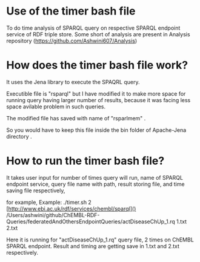 # Use of the timer bash file

To do time analysis of SPARQL query on respective SPARQL endpoint service of RDF triple store.
Some short of analysis are present in Analysis repository (https://github.com/Ashwini607/Analysis)

# How does the timer bash file work?

It uses the Jena library to execute the SPAQRL query. 

Executible file is "rsparql" but I have modified it to make more space for running query having larger number of results, because it was facing less space avilable problem in such queries. 

The modified file has saved with name of "rsparlmem" .

So you would have to keep this file inside the bin folder of Apache-Jena directory .

# How to run the timer bash file?

It takes user input for number of times query will run, name of SPARQL endpoint service, query file name with path, result storing file, and time saving file respectively,

for example,  Example: ./timer.sh 2 [http://www.ebi.ac.uk/rdf/services/chembl/sparql]() /Users/ashwini/github/ChEMBL-RDF-Queries/federatedAndOthersEndpointQueries/actDiseaseChUp_1.rq 1.txt 2.txt

Here it is running for  "actDiseaseChUp_1.rq" query file, 2 times on ChEMBL SPARQL endpoint. Result and timing are getting save in 1.txt and 2.txt respectively.

